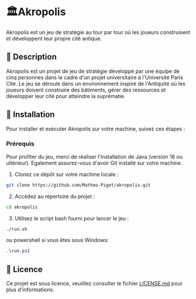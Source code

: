 
# 🏛️Akropolis

Akropolis est un jeu de stratégie au tour par tour où les joueurs construisent et développent leur propre cité antique.

##  📌 Description

Akropolis est un projet de jeu de stratégie développé par une équipe de cinq personnes dans le cadre d'un projet universitaire à l'Université Paris Cité. Le jeu se déroule dans un environnement inspiré de l'Antiquité où les joueurs doivent construire des bâtiments, gérer des ressources et développer leur cité pour atteindre la suprématie.

##  📌 Installation

Pour installer et exécuter Akropolis sur votre machine, suivez ces étapes :


### Prérequis 

Pour profiter du jeu, merci de réaliser l'installation de Java (version 16 ou ultérieur). Egalement assurez-vous d'avoir Git installé sur votre machine.


1. Clonez ce dépôt sur votre machine locale :

```bash
git clone https://github.com/Matheo-Piget/akropolis.git
```

2. Accédez au répertoire du projet :

```bash 
cd akropolis
```

3. Utilisez le script bash fourni pour lancer le jeu :

````bash
./run.sh
````

ou powershell si vous êtes sous Windows:

````powershell
.\run.ps1
````

## 📝 Licence
Ce projet est sous licence, veuiillez consulter le fichier [LICENSE.md](LICENSE.md) pour plus d'informations.
